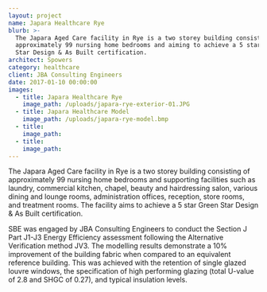```yaml
---
layout: project
name: Japara Healthcare Rye
blurb: >-
  The Japara Aged Care facility in Rye is a two storey building consisting of
  approximately 99 nursing home bedrooms and aiming to achieve a 5 star Green
  Star Design & As Built certification.
architect: Spowers
category: healthcare
client: JBA Consulting Engineers
date: 2017-01-10 00:00:00
images:
  - title: Japara Healthcare Rye
    image_path: /uploads/japara-rye-exterior-01.JPG
  - title: Japara Healthcare Model
    image_path: /uploads/japara-rye-model.bmp
  - title:
    image_path:
  - title:
    image_path:
---
```



The Japara Aged Care facility in Rye is a two storey building consisting of approximately 99 nursing home bedrooms and supporting facilities such as laundry, commercial kitchen, chapel, beauty and hairdressing salon, various dining and lounge rooms, administration offices, reception, store rooms, and treatment rooms. The facility aims to achieve a 5 star Green Star Design & As Built certification.

SBE was engaged by JBA Consulting Engineers to conduct the Section J Part J1-J3 Energy Efficiency assessment following the Alternative Verification method JV3. The modelling results demonstrate a 10% improvement of the building fabric when compared to an equivalent reference building. This was achieved with the retention of single glazed louvre windows, the specification of high performing glazing (total U-value of 2.8 and SHGC of 0.27), and typical insulation levels.